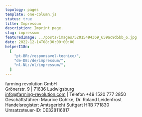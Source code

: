 ```yaml
---
topology: pages
template: one-column.js
status: true
title: Impressum
description: Imprint page.
slug: impressum
featuredImage: ../posts/images/52015494369_659ac9d5bb_o.jpg
date: 2022-12-14T08:30:00+00:00
helperI18n:
  [
    "pt-BR:/responsavel-tecnico/",
    "de-DE:/de/impressum/",
    "nl-NL:/nl/impressum/",
  ]
---
```


farming revolution GmbH  
Grönerstr. 9 | 71636 Ludwigsburg  
info@farming-revolution.com | Telefon +49 1520 777 2850  
Geschäftsführer: Maurice Gohlke, Dr. Roland Leidenfrost  
Handelsregister: Amtsgericht Suttgart HRB 771830  
Umsatzsteuer-ID: DE328116817
